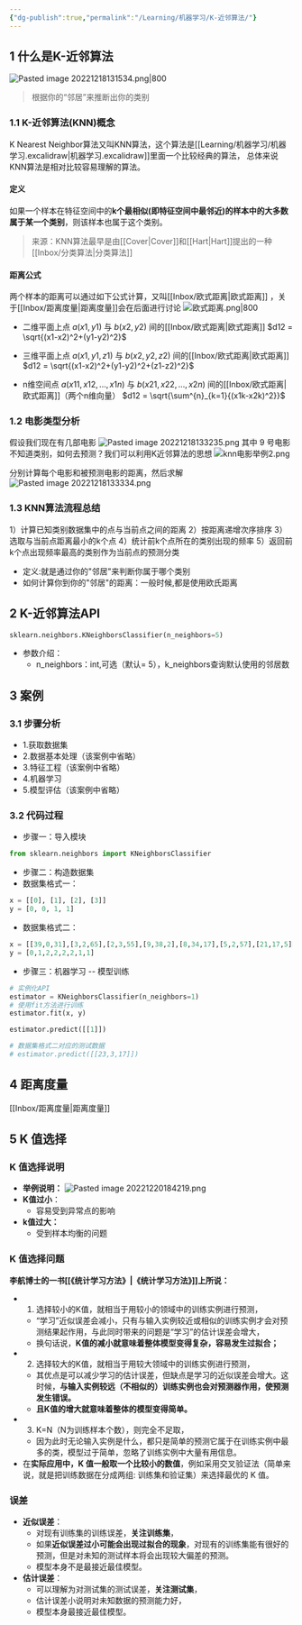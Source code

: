 ```yaml
---
{"dg-publish":true,"permalink":"/Learning/机器学习/K-近邻算法/"}
---
```



## 1 什么是K-近邻算法
![Pasted image 20221218131534.png|800](/img/user/Attachments/Pasted%20image%2020221218131534.png)
> 根据你的“邻居”来推断出你的类别

### 1.1 K-近邻算法(KNN)概念
K Nearest Neighbor算法又叫KNN算法，这个算法是[[Learning/机器学习/机器学习.excalidraw\|机器学习.excalidraw]]里面一个比较经典的算法， 总体来说KNN算法是相对比较容易理解的算法。
#### 定义
如果一个样本在特征空间中的**k个最相似(即特征空间中最邻近)的样本中的大多数属于某一个类别**，则该样本也属于这个类别。
> 来源：KNN算法最早是由[[Cover\|Cover]]和[[Hart\|Hart]]提出的一种[[Inbox/分类算法\|分类算法]]
#### 距离公式
两个样本的距离可以通过如下公式计算，又叫[[Inbox/欧式距离\|欧式距离]] ，关于[[Inbox/距离度量\|距离度量]]会在后面进行讨论
![欧式距离.png|800](/img/user/Attachments/%E6%AC%A7%E5%BC%8F%E8%B7%9D%E7%A6%BB.png)
- 二维平面上点 $a(x1, y1)$ 与 $b(x2, y2)$ 间的[[Inbox/欧式距离\|欧式距离]]
  $d12 = \sqrt{(x1-x2)^2+(y1-y2)^2}$
  
- 三维平面上点 $a(x1, y1, z1)$ 与 $b(x2, y2, z2)$ 间的[[Inbox/欧式距离\|欧式距离]]
  $d12 = \sqrt{(x1-x2)^2+(y1-y2)^2+(z1-z2)^2}$
  
- n维空间点 $a(x11, x12, ..., x1n)$ 与 $b(x21, x22, ..., x2n)$ 间的[[Inbox/欧式距离\|欧式距离]]（两个n维向量）
  $d12 = \sqrt{\sum^{n}_{k=1}{(x1k-x2k)^2}}$

### 1.2 电影类型分析
假设我们现在有几部电影
![Pasted image 20221218133235.png](/img/user/Attachments/Pasted%20image%2020221218133235.png)
其中 9 号电影不知道类别，如何去预测？我们可以利用K近邻算法的思想
![knn电影举例2.png](/img/user/Attachments/knn%E7%94%B5%E5%BD%B1%E4%B8%BE%E4%BE%8B2.png)

分别计算每个电影和被预测电影的距离，然后求解
![Pasted image 20221218133334.png](/img/user/Attachments/Pasted%20image%2020221218133334.png)
### 1.3 KNN算法流程总结
1）计算已知类别数据集中的点与当前点之间的距离
2）按距离递增次序排序
3）选取与当前点距离最小的k个点
4）统计前k个点所在的类别出现的频率
5）返回前k个点出现频率最高的类别作为当前点的预测分类

- 定义:就是通过你的"邻居"来判断你属于哪个类别
- 如何计算你到你的"邻居"的距离：一般时候,都是使用欧氏距离

## 2 K-近邻算法API
```python
sklearn.neighbors.KNeighborsClassifier(n_neighbors=5)
```
- 参数介绍：
    - n_neighbors：int,可选（默认= 5），k_neighbors查询默认使用的邻居数

## 3 案例
### 3.1 步骤分析
- 1.获取数据集
- 2.数据基本处理（该案例中省略）
- 3.特征工程（该案例中省略）
- 4.机器学习
- 5.模型评估（该案例中省略）

### 3.2 代码过程
-   步骤一：导入模块
```python
from sklearn.neighbors import KNeighborsClassifier
```

-   步骤二：构造数据集
-   数据集格式一：
```python
x = [[0], [1], [2], [3]]
y = [0, 0, 1, 1]
```

-   数据集格式二：
```python
x = [[39,0,31],[3,2,65],[2,3,55],[9,38,2],[8,34,17],[5,2,57],[21,17,5],[45,2,9]]
y = [0,1,2,2,2,2,1,1]
```

-   步骤三：机器学习 -- 模型训练
```python
# 实例化API
estimator = KNeighborsClassifier(n_neighbors=1)
# 使用fit方法进行训练
estimator.fit(x, y)

estimator.predict([[1]])

# 数据集格式二对应的测试数据
# estimator.predict([[23,3,17]])
```

## 4 距离度量
[[Inbox/距离度量\|距离度量]]

## 5 K 值选择
### K 值选择说明
-   **举例说明：**
![Pasted image 20221220184219.png](/img/user/Attachments/Pasted%20image%2020221220184219.png)
-   **K值过小**：
    -   容易受到异常点的影响
-   **k值过大：**
    -   受到样本均衡的问题

### K 值选择问题
**李航博士的一书[[《统计学习方法》\|《统计学习方法》]]上所说：**
-   1) 选择较小的K值，就相当于用较小的领域中的训练实例进行预测，
    -   “学习”近似误差会减小，只有与输入实例较近或相似的训练实例才会对预测结果起作用，与此同时带来的问题是“学习”的估计误差会增大，
    -   换句话说，**K值的减小就意味着整体模型变得复杂，容易发生过拟合；**
-   2) 选择较大的K值，就相当于用较大领域中的训练实例进行预测，
    -   其优点是可以减少学习的估计误差，但缺点是学习的近似误差会增大。这时候，**与输入实例较远（不相似的）训练实例也会对预测器作用，使预测发生错误。**
    -   **且K值的增大就意味着整体的模型变得简单。**
-   3) K=N（N为训练样本个数），则完全不足取，
    -   因为此时无论输入实例是什么，都只是简单的预测它属于在训练实例中最多的类，模型过于简单，忽略了训练实例中大量有用信息。
-   在**实际应用中，K 值一般取一个比较小的数值**，例如采用交叉验证法（简单来说，就是把训练数据在分成两组: 训练集和验证集）来选择最优的 K 值。
### 误差
-   **近似误差**：
    -   对现有训练集的训练误差，**关注训练集**，
    -   如果**近似误差过小可能会出现过拟合的现象**，对现有的训练集能有很好的预测，但是对未知的测试样本将会出现较大偏差的预测。
    -   模型本身不是最接近最佳模型。
-   **估计误差**：
    -   可以理解为对测试集的测试误差，**关注测试集**，
    -   估计误差小说明对未知数据的预测能力好，
    -   模型本身最接近最佳模型。